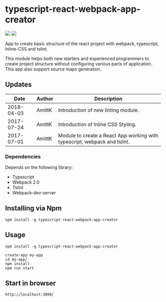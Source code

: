 # typescript-react-webpack-app-creator

[![](https://img.shields.io/npm/v/typescript-react-webpack-app-creator.svg)](https://www.npmjs.com/package/typescript-react-webpack-app-creator)
[![](https://img.shields.io/npm/dm/typescript-react-webpack-app-creator.svg)](https://www.npmjs.com/package/typescript-react-webpack-app-creator)

App to create basic structure of the react project with webpack, typescript, Inline-CSS and tslint.

This module helps both new starters and experienced programmers to create project structure without configuring various parts of application. This app also support source maps generation.

## Updates
| Date				| Author			| Description							|
| ----------------- | ----------------- | ----------- |
| 2018-04-03		  	| AmittK		        | Introduction of new linting module.|
| 2017-07-24		  	| AmittK		        | Introduction of Inline CSS Styling.|
| 2017-07-01		  	| AmittK		        | Module to create a React App working with typescript, webpack and tslint. |

### Dependencies

Depends on the following library:

- Typescript
- Webpack 2.0
- Tslint
- Webpack-dev-server

## Installing via Npm

```
npm install -g typescript-react-webpack-app-creator
```

## Usage

```
npm install -g typescript-react-webpack-app-creator

create-app my-app
cd my-app/
npm install
npm run start
```

## Start in browser

```
http://localhost:3000/
```

